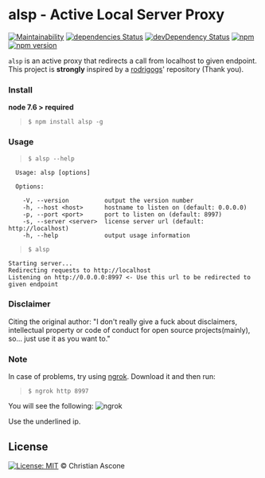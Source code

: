 
# alsp - Active Local Server Proxy

[![Maintainability](https://api.codeclimate.com/v1/badges/c7d5f7e0335906e314bc/maintainability)](https://codeclimate.com/github/christianascone/alsp/maintainability)
[![dependencies Status](https://david-dm.org/christianascone/alsp/status.svg)](https://david-dm.org/christianascone/alsp)
[![devDependency Status](https://david-dm.org/christianascone/alsp/dev-status.svg)](https://david-dm.org/christianascone/alsp#info=devDependencies)
[![npm](https://img.shields.io/npm/dt/alsp.svg)](https://www.npmjs.com/package/alsp)
[![npm version](https://badge.fury.io/js/alsp.svg)](https://badge.fury.io/js/alsp)

`alsp` is an active proxy that redirects a call from localhost to given endpoint.
This project is **strongly** inspired by a [rodrigogs](https://github.com/rodrigogs)' repository (Thank you).


### Install
**node 7.6 > required**
> `$ npm install alsp -g`


### Usage
> `$ alsp --help`
```
  Usage: alsp [options]

  Options:

    -V, --version          output the version number
    -h, --host <host>      hostname to listen on (default: 0.0.0.0)
    -p, --port <port>      port to listen on (default: 8997)
    -s, --server <server>  license server url (default: http://localhost)
    -h, --help             output usage information
```

> `$ alsp`
```
Starting server...
Redirecting requests to http://localhost
Listening on http://0.0.0.0:8997 <- Use this url to be redirected to given endpoint
```


### Disclaimer

Citing the original author:
"I don't really give a fuck about disclaimers, intellectual property or code of conduct for open source projects(mainly), so... just use it as you want to."

### Note

In case of problems, try using [ngrok](https://ngrok.com/download). Download it and then run:
> ```$ ngrok http 8997```

You will see the following:
![ngrok](https://i.imgur.com/dh1TeEq.png)

Use the underlined ip.

## License

[![License: MIT](https://img.shields.io/badge/License-MIT-yellow.svg)](https://github.com/christianascone/alsp/blob/master/LICENSE) © Christian Ascone
